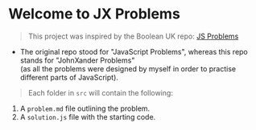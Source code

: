 # Welcome to JX Problems

> This project was inspired by the Boolean UK repo: [JS Problems](https://github.com/boolean-uk/js-problems) <br>
- The original repo stood for "JavaScript Problems", whereas this repo stands for "JohnXander Problems" <br>
(as all the problems were designed by myself in order to practise different parts of JavaScript).

> Each folder in `src` will contain the following:
1. A `problem.md` file outlining the problem.
2. A `solution.js` file with the starting code.
